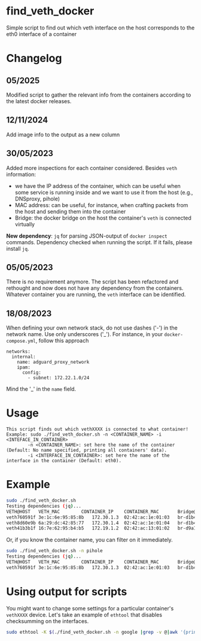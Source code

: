 # find_veth_docker
Simple script to find out which veth interface on the host corresponds to the eth0 interface of a container

# Changelog
## 05/2025
Modified script to gather the relevant info from the containers according to the latest docker releases.
## 12/11/2024
Add image info to the output as a new column
## 30/05/2023
Added more inspections for each container considered. Besides `veth` information: 
 - we have the IP address of the container, which can be useful when some service is running inside and we want to use it from the host (e.g., DNSproxy, pihole)
 - MAC address: can be useful, for instance, when crafting packets from the host and sending them into the container
 - Bridge: the docker bridge on the host the container's `veth` is connected virtually

**New dependency**: `jq` for parsing JSON-output of `docker inspect` commands. Dependency checked when running the script. If it fails, please install `jq`.
## 05/05/2023
There is no requirement anymore. The script has been refactored and rethought and now does not have any dependency from the containers. 
Whatever container you are running, the `veth` interface can be identified.

## 18/08/2023
When defining your own network stack, do not use dashes ('-') in the network name. Use only underscores ('_').
For instance, in your `docker-compose.yml`, follow this approach
```
networks:
  internal:
    name: adguard_proxy_network
    ipam:
      config:
        - subnet: 172.22.1.0/24
```
Mind the '_' in the `name` field.

# Usage
```
This script finds out which vethXXXX is connected to what container!
Example: sudo ./find_veth_docker.sh -n <CONTAINER_NAME> -i <INTEFACE_IN_CONTAINER>
		-n <CONTAINER_NAME>: set here the name of the container (Default: No name specified, printing all containers' data).
		-i <INTERFACE_IN_CONTAINER>: set here the name of the interface in the container (Default: eth0).
```

# Example
```bash
sudo ./find_veth_docker.sh
Testing dependencies (jq)...                                                                                                                                                                [DONE]
VETH@HOST	VETH_MAC		CONTAINER_IP	CONTAINER_MAC		Bridge@HOST		Bridge_IP	Bridge_MAC		CONTAINER		Image
veth760591f	3e:1c:6e:95:85:8b	172.30.1.3	02:42:ac:1e:01:03	br-d1b495712e0c		172.30.1.1/24	02:42:e6:48:e9:64	pihole		pihole/pihole:latest
veth8d60e9b	6a:29:dc:42:85:77	172.30.1.4	02:42:ac:1e:01:04	br-d1b495712e0c		172.30.1.1/24	02:42:e6:48:e9:64	dnscrypt-proxy	klutchell/dnscrypt-proxy
veth41b3b1f	16:7e:62:95:b4:b5	172.19.1.2	02:42:ac:13:01:02	br-d9a1a1f4fb28		172.19.1.1/24	02:42:83:ac:7e:dd	portainer	cr.portainer.io/portainer/portainer-ce:latest

```
Or, if you know the container name, you can filter on it immediately.
```bash
sudo ./find_veth_docker.sh -n pihole
Testing dependencies (jq)...                                                                                                                                                                [DONE]
VETH@HOST	VETH_MAC		CONTAINER_IP	CONTAINER_MAC		Bridge@HOST		Bridge_IP	Bridge_MAC		CONTAINER		Image
veth760591f	3e:1c:6e:95:85:8b	172.30.1.3	02:42:ac:1e:01:03	br-d1b495712e0c		172.30.1.1/24	02:42:e6:48:e9:64	pihole		pihole/pihole:latest
```

# Using output for scripts
You might want to change some settings for a particular container's `vethXXXX` device. Let's take an example of `ethtool` that disables checksumming on the interfaces.
```bash
sudo ethtool -K $(./find_veth_docker.sh -n google |grep -v @|awk '{print $1}') tx off rx off
```

